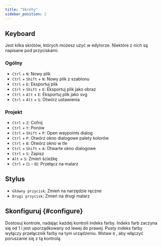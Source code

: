 ```yaml
---
title: "Skróty"
sidebar_position: 2
---
```



## Keyboard

Jest kilka skrótów, których możesz użyć w edytorze. Niektóre z nich są napisane pod przyciskami.

### Ogólny

* `Ctrl` + `N`: Nowy plik
* `Ctrl` + `Shift` + `N`: Nowy plik z szablonu
* `Ctrl` + `E`: Eksportuj plik
* `Ctrl` + `Shift` + `E`: Eksportuj plik jako obraz
* `Ctrl` + `Alt` + `E`: Eksportuj plik jako svg
* `Ctrl` + `Alt` + `S`: Otwórz ustawienia

### Projekt

* `Ctrl` + `Z`: Cofnij
* `Ctrl` + `Y`: Ponów
* `Ctrl` + `Shift` + `P`: Open waypoints dialog
* `Ctrl` + `P`: Otwórz okno dialogowe palety kolorów
* `Ctrl` + `B`: Otwórz okno w tle
* `Ctrl` + `Shift` + `A`: Otwarte okno dialogowe
* `Ctrl` + `S`: Zapisz
* `Alt` + `S`: Zmień ścieżkę
* `Ctrl` + (`1` - `0`): Przełącz na malarz

## Stylus

* `Główny przycisk`: Zmień na narzędzie ręczne
* `Drugi przycisk`: Zmień na drugi malarz

## Skonfiguruj {#configure}

Dostosuj kontrole, nadając każdej kontroli indeks farby. Indeks farb zaczyna się od 1 i jest uporządkowany od lewej do prawej. Pusty indeks farby wyłączy przełącznik farby na tym urządzeniu. Wstaw `0` , aby włączyć poruszanie się z tą kontrolą.
